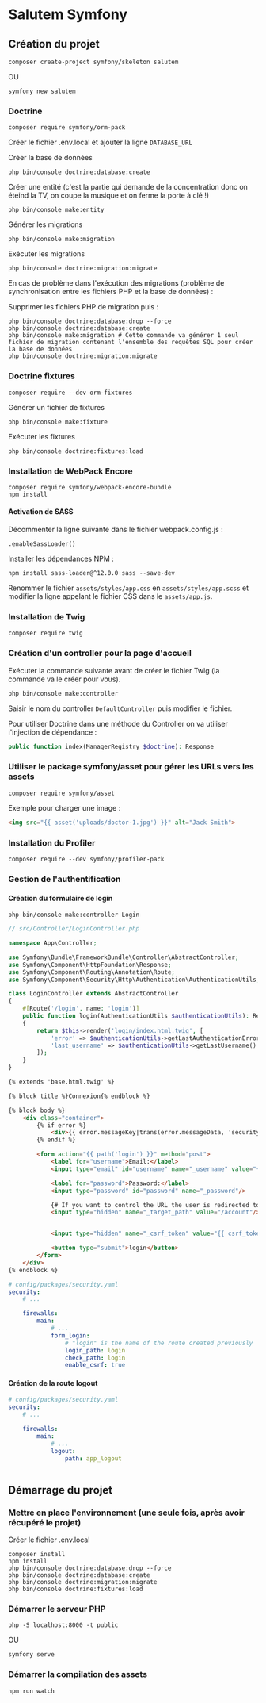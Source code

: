 # Salutem Symfony

## Création du projet

```shell
composer create-project symfony/skeleton salutem
```

OU

```shell
symfony new salutem
```

### Doctrine

```shell
composer require symfony/orm-pack
```

Créer le fichier .env.local et ajouter la ligne `DATABASE_URL`

Créer la base de données

```shell
php bin/console doctrine:database:create
```

Créer une entité (c'est la partie qui demande de la concentration donc on éteind la TV, on coupe la musique et on ferme la porte à clé !)

```shell
php bin/console make:entity
```

Générer les migrations

```shell
php bin/console make:migration
```

Exécuter les migrations

```shell
php bin/console doctrine:migration:migrate
```

En cas de problème dans l'exécution des migrations (problème de synchronisation entre les fichiers PHP et la base de données) :

Supprimer les fichiers PHP de migration puis :

```shell
php bin/console doctrine:database:drop --force
php bin/console doctrine:database:create
php bin/console make:migration # Cette commande va générer 1 seul fichier de migration contenant l'ensemble des requêtes SQL pour créer la base de données
php bin/console doctrine:migration:migrate
```

### Doctrine fixtures

```shell
composer require --dev orm-fixtures
```

Générer un fichier de fixtures

```shell
php bin/console make:fixture
```

Exécuter les fixtures

```shell
php bin/console doctrine:fixtures:load
```

### Installation de WebPack Encore

```shell
composer require symfony/webpack-encore-bundle
npm install
```

#### Activation de SASS

Décommenter la ligne suivante dans le fichier webpack.config.js :

```shell
.enableSassLoader()
```

Installer les dépendances NPM :

```shell
npm install sass-loader@^12.0.0 sass --save-dev
```

Renommer le fichier `assets/styles/app.css` en `assets/styles/app.scss`
et modifier la ligne appelant le fichier CSS dans le `assets/app.js`.

### Installation de Twig

```shell
composer require twig
```

### Création d'un controller pour la page d'accueil

Exécuter la commande suivante avant de créer le fichier Twig (la commande va le créer pour vous).

```shell
php bin/console make:controller
```

Saisir le nom du controller `DefaultController` puis modifier le fichier.

Pour utiliser Doctrine dans une méthode du Controller on va utiliser l'injection de dépendance :

```php
public function index(ManagerRegistry $doctrine): Response
```

### Utiliser le package symfony/asset pour gérer les URLs vers les assets

```shell
composer require symfony/asset
```

Exemple pour charger une image :

```html
<img src="{{ asset('uploads/doctor-1.jpg') }}" alt="Jack Smith">
```

### Installation du Profiler

```shell
composer require --dev symfony/profiler-pack
```

### Gestion de l'authentification

#### Création du formulaire de login

```shell
php bin/console make:controller Login
```

```php
// src/Controller/LoginController.php

namespace App\Controller;

use Symfony\Bundle\FrameworkBundle\Controller\AbstractController;
use Symfony\Component\HttpFoundation\Response;
use Symfony\Component\Routing\Annotation\Route;
use Symfony\Component\Security\Http\Authentication\AuthenticationUtils;

class LoginController extends AbstractController
{
    #[Route('/login', name: 'login')]
    public function login(AuthenticationUtils $authenticationUtils): Response
    {
        return $this->render('login/index.html.twig', [
            'error' => $authenticationUtils->getLastAuthenticationError(),
            'last_username' => $authenticationUtils->getLastUsername()
        ]);
    }
}
```

```html
{% extends 'base.html.twig' %}

{% block title %}Connexion{% endblock %}

{% block body %}
    <div class="container">
        {% if error %}
            <div>{{ error.messageKey|trans(error.messageData, 'security') }}</div>
        {% endif %}

        <form action="{{ path('login') }}" method="post">
            <label for="username">Email:</label>
            <input type="email" id="username" name="_username" value="{{ last_username }}"/>

            <label for="password">Password:</label>
            <input type="password" id="password" name="_password"/>

            {# If you want to control the URL the user is redirected to on success
            <input type="hidden" name="_target_path" value="/account"/> #}


            <input type="hidden" name="_csrf_token" value="{{ csrf_token('authenticate') }}">

            <button type="submit">login</button>
        </form>
    </div>
{% endblock %}

```

```yaml
# config/packages/security.yaml
security:
    # ...

    firewalls:
        main:
            # ...
            form_login:
                # "login" is the name of the route created previously
                login_path: login
                check_path: login
                enable_csrf: true
```

#### Création de la route logout

```yaml
# config/packages/security.yaml
security:
    # ...

    firewalls:
        main:
            # ...
            logout:
                path: app_logout
```

```php

```

## Démarrage du projet

### Mettre en place l'environnement (une seule fois, après avoir récupéré le projet)

Créer le fichier .env.local

```shell
composer install
npm install
php bin/console doctrine:database:drop --force
php bin/console doctrine:database:create
php bin/console doctrine:migration:migrate
php bin/console doctrine:fixtures:load
```

### Démarrer le serveur PHP

```shell
php -S localhost:8000 -t public
```

OU

```shell
symfony serve
```

### Démarrer la compilation des assets

```shell
npm run watch
```
